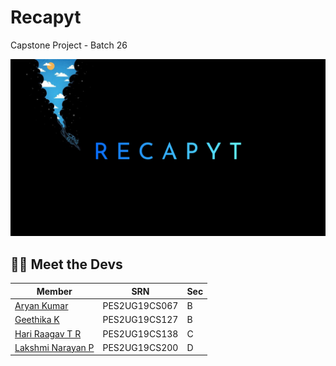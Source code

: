 # Recapyt
Capstone Project - Batch 26

![alt text](https://github.com/HariRaagavTR/multimodal-video-summary-generator/blob/main/images/banner.png "Recapyt Logo Banner")

## 👨‍💻 Meet the Devs
Member | SRN | Sec 
--- | --- | ---
[Aryan Kumar](https://github.com/Aryan0501) | PES2UG19CS067 | B<br>
[Geethika K](https://github.com/Geeth5) | PES2UG19CS127 | B<br>
[Hari Raagav T R](https://github.com/HariRaagavTR) | PES2UG19CS138 | C<br>
[Lakshmi Narayan P](https://github.com/LakshmiNarayanP) | PES2UG19CS200 | D
